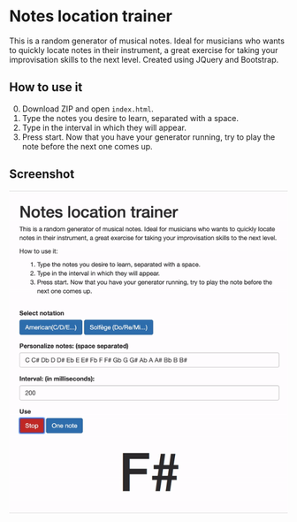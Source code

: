 # Notes location trainer
This is a random generator of musical notes. Ideal for musicians who wants to quickly locate notes in their instrument, a great exercise for taking your improvisation skills to the next level. Created using JQuery and Bootstrap.

## How to use it
0. Download ZIP and open `index.html`.
1. Type the notes you desire to learn, separated with a space.
2. Type in the interval in which they will appear.
3. Press start. Now that you have your generator running, try to play the note before the next one comes up.

## Screenshot
![](screenshot.gif)
